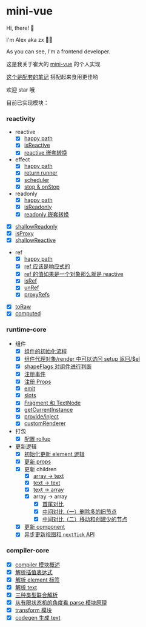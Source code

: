 # mini-vue

Hi, there! 👋

I'm Alex aka zx 👨‍💻

As you can see, I'm a frontend developer.

这是我关于崔大的 [mini-vue](https://github.com/cuixiaorui/mini-vue) 的个人实现

[这个是配套的笔记](https://github.com/zx-projects/mini-vue-docs) 搭配起来食用更佳哟

欢迎 star 哦

目前已实现模块：

### reactivity

- reactive
  - [x] [happy path](https://github.com/zx-projects/mini-vue-docs/blob/main/docs/1.%E5%AE%9E%E7%8E%B0%20effect%20%26%20reactive%20%26%20%E4%BE%9D%E8%B5%96%E6%94%B6%E9%9B%86%20%26%20%E8%A7%A6%E5%8F%91%E4%BE%9D%E8%B5%96.md#21-%E7%BC%96%E5%86%99%E4%B8%80%E4%B8%AA%E5%8D%95%E5%85%83%E6%B5%8B%E8%AF%95)
  - [x] [isReactive](https://github.com/zx-projects/mini-vue-docs/blob/main/docs/6.%20%E5%AE%9E%E7%8E%B0%20isReactive%20%E5%92%8C%20isReadonly.md#1-isreactive-%E6%B5%8B%E8%AF%95%E6%A0%B7%E4%BE%8B)
  - [x] [reactive 嵌套转换](https://github.com/zx-projects/mini-vue-docs/blob/main/docs/7.%20%E5%AE%9E%E7%8E%B0%20reactive%20%E5%92%8C%20readonly%20%E7%9A%84%E5%B5%8C%E5%A5%97%E8%BD%AC%E6%8D%A2.md#1-reactive-%E5%B5%8C%E5%A5%97%E8%BD%AC%E6%8D%A2%E5%8D%95%E5%85%83%E6%B5%8B%E8%AF%95)
- effect
  - [x] [happy path](https://github.com/zx-projects/mini-vue-docs/blob/main/docs/1.%E5%AE%9E%E7%8E%B0%20effect%20%26%20reactive%20%26%20%E4%BE%9D%E8%B5%96%E6%94%B6%E9%9B%86%20%26%20%E8%A7%A6%E5%8F%91%E4%BE%9D%E8%B5%96.md#1-%E7%BC%96%E5%86%99%E5%8D%95%E5%85%83%E6%B5%8B%E8%AF%95)
  - [x] [return runner](https://github.com/zx-projects/mini-vue-docs/blob/main/docs/2.%20%E5%AE%9E%E7%8E%B0%20effect%20%E8%BF%94%E5%9B%9E%20runner.md#1-%E6%B5%8B%E8%AF%95%E6%A0%B7%E4%BE%8B)
  - [x] [scheduler](https://github.com/zx-projects/mini-vue-docs/blob/main/docs/3.%20%E5%AE%9E%E7%8E%B0%20effect%20%E7%9A%84%20scheduler%20%E5%8A%9F%E8%83%BD.md#1-%E6%B5%8B%E8%AF%95%E6%A0%B7%E4%BE%8B)
  - [x] [stop & onStop](https://github.com/zx-projects/mini-vue-docs/blob/main/docs/4.%20%E5%AE%9E%E7%8E%B0%20effect%20%E7%9A%84%20stop%20%E5%8A%9F%E8%83%BD.md#1-stop-%E7%9A%84%E6%B5%8B%E8%AF%95%E6%A0%B7%E4%BE%8B)
- readonly
  - [x] [happy path](https://github.com/zx-projects/mini-vue-docs/blob/main/docs/5.%20%E5%AE%9E%E7%8E%B0%20readonly%20%E5%8A%9F%E8%83%BD.md#1-happy-path-%E5%8D%95%E5%85%83%E6%B5%8B%E8%AF%95)
  - [x] [isReadonly](https://github.com/zx-projects/mini-vue-docs/blob/main/docs/6.%20%E5%AE%9E%E7%8E%B0%20isReactive%20%E5%92%8C%20isReadonly.md#3-isreadonly-%E6%B5%8B%E8%AF%95%E6%A0%B7%E4%BE%8B)
  - [x] [readonly 嵌套转换](https://github.com/zx-projects/mini-vue-docs/blob/main/docs/7.%20%E5%AE%9E%E7%8E%B0%20reactive%20%E5%92%8C%20readonly%20%E7%9A%84%E5%B5%8C%E5%A5%97%E8%BD%AC%E6%8D%A2.md#3-readonly-%E5%B5%8C%E5%A5%97%E6%B5%8B%E8%AF%95%E6%A0%B7%E4%BE%8B)
- [x] [shallowReadonly](https://github.com/zx-projects/mini-vue-docs/blob/main/docs/8.%20%E5%AE%9E%E7%8E%B0%20shallowReadonly.md)
- [x] [isProxy](https://github.com/zx-projects/mini-vue-docs/blob/main/docs/9.%20%E5%AE%9E%E7%8E%B0%20isProxy.md)
- [x] [shallowReactive](https://github.com/zx-projects/mini-vue-docs/blob/main/docs/10.%20%E5%AE%9E%E7%8E%B0%20shallowReactive.md)
- ref
  - [x] [happy path](https://github.com/zx-projects/mini-vue-docs/blob/main/docs/11.%20%E5%AE%9E%E7%8E%B0%20ref.md#1-happy-path)
  - [x] [ref 应该是响应式的](https://github.com/zx-projects/mini-vue-docs/blob/main/docs/11.%20%E5%AE%9E%E7%8E%B0%20ref.md#2-ref-%E5%BA%94%E8%AF%A5%E6%98%AF%E5%93%8D%E5%BA%94%E5%BC%8F)
  - [x] [ref 的值如果是一个对象那么就是 reactive](https://github.com/zx-projects/mini-vue-docs/blob/main/docs/11.%20%E5%AE%9E%E7%8E%B0%20ref.md#3-%E5%B5%8C%E5%A5%97-prop-%E5%BA%94%E8%AF%A5%E6%98%AF-reactive-%E7%9A%84)
  - [x] [isRef](https://github.com/zx-projects/mini-vue-docs/blob/main/docs/13.%20%E5%AE%9E%E7%8E%B0%20isRef%20%E5%92%8C%20unRef.md#1-isref)
  - [x] [unRef](https://github.com/zx-projects/mini-vue-docs/blob/main/docs/13.%20%E5%AE%9E%E7%8E%B0%20isRef%20%E5%92%8C%20unRef.md#2-unref)
  - [x] [proxyRefs](https://github.com/zx-projects/mini-vue-docs/blob/main/docs/14.%20%E5%AE%9E%E7%8E%B0%20proxyRefs.md)
- [x] [toRaw](https://github.com/zx-projects/mini-vue-docs/blob/main/docs/12.%20%E5%AE%9E%E7%8E%B0%20toRaw.md)
- [x] [computed](https://github.com/zx-projects/mini-vue-docs/blob/main/docs/15.%20%E5%AE%9E%E7%8E%B0%20computed.md)

### runtime-core

- 组件
  - [x] [组件的初始化流程](https://github.com/zx-projects/mini-vue-docs/blob/main/docs/16.%20%E7%BB%84%E4%BB%B6%E7%9A%84%E5%88%9D%E5%A7%8B%E5%8C%96%E6%B5%81%E7%A8%8B.md)
  - [x] [组件代理对象/render 中可以访问 setup 返回/\$el](https://github.com/zx-projects/mini-vue-docs/blob/main/docs/18.%20%E7%BB%84%E4%BB%B6%E7%9A%84%E4%BB%A3%E7%90%86%E5%AF%B9%E8%B1%A1.md)
  - [x] [shapeFlags 对组件进行判断](https://github.com/zx-projects/mini-vue-docs/blob/main/docs/19.%20%E5%AE%9E%E7%8E%B0%20shapeFlags.md)
  - [x] [注册事件](https://github.com/zx-projects/mini-vue-docs/blob/main/docs/20.%20%E5%AE%9E%E7%8E%B0%E6%B3%A8%E5%86%8C%E4%BA%8B%E4%BB%B6%E5%8A%9F%E8%83%BD.md)
  - [x] [注册 Props](https://github.com/zx-projects/mini-vue-docs/blob/main/docs/21.%20%E5%AE%9E%E7%8E%B0%E7%BB%84%E4%BB%B6%E7%9A%84%20props%20%E5%8A%9F%E8%83%BD.md)
  - [x] [emit](https://github.com/zx-projects/mini-vue-docs/blob/main/docs/22.%20%E5%AE%9E%E7%8E%B0%E7%BB%84%E4%BB%B6%E7%9A%84%20emit%20%E5%8A%9F%E8%83%BD.md)
  - [x] [slots](https://github.com/zx-projects/mini-vue-docs/blob/main/docs/23.%20%E5%AE%9E%E7%8E%B0%E7%BB%84%E4%BB%B6%E7%9A%84%20slot%20%E5%8A%9F%E8%83%BD.md)
  - [x] [Fragment 和 TextNode](https://github.com/zx-projects/mini-vue-docs/blob/main/docs/24.%20%E5%AE%9E%E7%8E%B0%20Fragment%20%E5%92%8C%20Text%20%E8%8A%82%E7%82%B9.md)
  - [x] [getCurrentInstance](https://github.com/zx-projects/mini-vue-docs/blob/main/docs/25.%20%E5%AE%9E%E7%8E%B0%20getCurrentInstance.md)
  - [x] [provide/inject](https://github.com/zx-projects/mini-vue-docs/blob/main/docs/26.%20%E5%AE%9E%E7%8E%B0%20provide%20%E5%92%8C%20inject.md)
  - [x] [customRenderer](https://github.com/zx-projects/mini-vue-docs/blob/main/docs/27.%20%E5%AE%9E%E7%8E%B0%20customRenderer.md)
- 打包
  - [x] [配置 rollup](https://github.com/zx-projects/mini-vue-docs/blob/main/docs/17.%20%E9%85%8D%E7%BD%AE%20rollup.md)
- 更新逻辑
  - [x] [初始化更新 element 逻辑](https://github.com/zx-projects/mini-vue-docs/blob/main/docs/28.%20%E5%88%9D%E5%A7%8B%E5%8C%96%20element%20%E6%9B%B4%E6%96%B0%E6%B5%81%E7%A8%8B.md)
  - [x] [更新 props](https://github.com/zx-projects/mini-vue-docs/blob/main/docs/29.%20%E6%9B%B4%E6%96%B0%20props.md)
  - [x] 更新 children
    - [x] [array -> text](https://github.com/zx-projects/mini-vue-docs/blob/main/docs/30.%20%E6%9B%B4%E6%96%B0%20children%EF%BC%88%E4%B8%80%EF%BC%89.md#21-array--text)
    - [x] [text -> text](https://github.com/zx-projects/mini-vue-docs/blob/main/docs/30.%20%E6%9B%B4%E6%96%B0%20children%EF%BC%88%E4%B8%80%EF%BC%89.md#22-text--newtext)
    - [x] [text -> array](https://github.com/zx-projects/mini-vue-docs/blob/main/docs/30.%20%E6%9B%B4%E6%96%B0%20children%EF%BC%88%E4%B8%80%EF%BC%89.md#23-text--array)
    - [x] array -> array
      - [x] [首尾对比](https://github.com/zx-projects/mini-vue-docs/blob/main/docs/31.%20%E6%9B%B4%E6%96%B0%20children%EF%BC%88%E4%BA%8C%EF%BC%89.md)
      - [x] [中间对比（一）删除多的旧节点](https://github.com/zx-projects/mini-vue-docs/blob/main/docs/32.%20%E6%9B%B4%E6%96%B0%20children%EF%BC%88%E4%B8%89%EF%BC%89.md)
      - [x] [中间对比（二）移动和创建少的节点](https://github.com/zx-projects/mini-vue-docs/blob/main/docs/33.%20%E6%9B%B4%E6%96%B0%20children%EF%BC%88%E5%9B%9B%EF%BC%89.md)
  - [x] [更新 component](https://github.com/zx-projects/mini-vue-docs/blob/main/docs/34.%20%E6%9B%B4%E6%96%B0%20component.md)
  - [x] [异步更新视图和 `nextTick` API](https://github.com/zx-projects/mini-vue-docs/blob/main/docs/35.%20%E8%A7%86%E5%9B%BE%E5%BC%82%E6%AD%A5%E6%9B%B4%E6%96%B0%20%26%26%20nextTick%20API.md)

### compiler-core

- [x] [compiler 模块概述](https://github.com/zx-projects/mini-vue-docs/blob/main/docs/36.%20%E7%BC%96%E8%AF%91%E6%A8%A1%E5%9D%97%E6%A6%82%E8%BF%B0.md)
- [x] [解析插值表达式](https://github.com/zx-projects/mini-vue-docs/blob/main/docs/37.%20%E5%AE%9E%E7%8E%B0%E8%A7%A3%E6%9E%90%E6%8F%92%E5%80%BC%E8%A1%A8%E8%BE%BE%E5%BC%8F.md)
- [x] [解析 element 标签](https://github.com/zx-projects/mini-vue-docs/blob/main/docs/38.%20%E5%AE%9E%E7%8E%B0%E8%A7%A3%E6%9E%90%20element%20%E6%A0%87%E7%AD%BE.md)
- [x] [解析 text](https://github.com/zx-projects/mini-vue-docs/blob/main/docs/39.%20%E5%AE%9E%E7%8E%B0%E8%A7%A3%E6%9E%90%20text.md)
- [x] [三种类型联合解析](https://github.com/zx-projects/mini-vue-docs/blob/main/docs/40.%20%E4%B8%89%E7%A7%8D%E7%B1%BB%E5%9E%8B%E8%81%94%E5%90%88%E8%A7%A3%E6%9E%90.md)
- [x] [从有限状态机的角度看 parse 模块原理](https://github.com/zx-projects/mini-vue-docs/blob/main/docs/41.%20%E4%BB%8E%E6%9C%89%E9%99%90%E7%8A%B6%E6%80%81%E6%9C%BA%E7%9A%84%E8%A7%92%E5%BA%A6%E7%9C%8B%20parse%20%E5%8E%9F%E7%90%86.md)
- [x] [transform 模块](https://github.com/zx-projects/mini-vue-docs/blob/main/docs/42.%20transform%20%E6%A8%A1%E5%9D%97.md)
- [x] [codegen 生成 text](https://github.com/zx-projects/mini-vue-docs/blob/main/docs/43.%20codegen%20%E7%94%9F%E6%88%90%20text.md)
